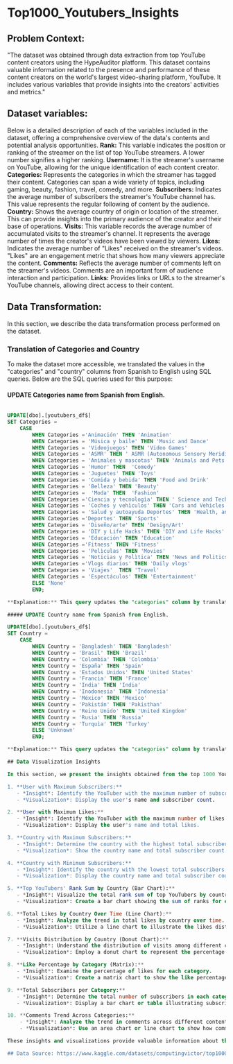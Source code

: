# Top1000_Youtubers_Insights

## Problem Context:
"The dataset was obtained through data extraction from top YouTube content creators using the HypeAuditor platform. This dataset contains valuable information related to the presence and performance of these content creators on the world's largest video-sharing platform, YouTube. It includes various variables that provide insights into the creators' activities and metrics."

## Dataset variables:
Below is a detailed description of each of the variables included in the dataset, offering a comprehensive overview of the data's contents and potential analysis opportunities.
**Rank:** This variable indicates the position or ranking of the streamer on the list of top YouTube streamers. A lower number signifies a higher ranking.
**Username:** It is the streamer's username on YouTube, allowing for the unique identification of each content creator.
**Categories:** Represents the categories in which the streamer has tagged their content. Categories can span a wide variety of topics, including gaming, beauty, fashion, travel, comedy, and more.
**Subscribers:** Indicates the average number of subscribers the streamer's YouTube channel has. This value represents the regular following of content by the audience.
**Country:** Shows the average country of origin or location of the streamer. This can provide insights into the primary audience of the creator and their base of operations.
**Visits:** This variable records the average number of accumulated visits to the streamer's channel. It represents the average number of times the creator's videos have been viewed by viewers.
**Likes:** Indicates the average number of "Likes" received on the streamer's videos. "Likes" are an engagement metric that shows how many viewers appreciate the content.
**Comments:** Reflects the average number of comments left on the streamer's videos. Comments are an important form of audience interaction and participation.
**Links:** Provides links or URLs to the streamer's YouTube channels, allowing direct access to their content.

## Data Transformation:

In this section, we describe the data transformation process performed on the dataset.

### Translation of Categories and Country

To make the dataset more accessible, we translated the values in the "categories" and "country" columns from Spanish to English using SQL queries. Below are the SQL queries used for this purpose:

#### UPDATE Categories name from Spanish from English.

```sql

UPDATE[dbo].[youtubers_df$]
SET Categories = 
    CASE
        WHEN Categories ='Animación' THEN 'Animation'
        WHEN Categories = 'Música y baile' THEN 'Music and Dance'
        WHEN Categories = 'Videojuegos' THEN 'Video Games'
        WHEN Categories = 'ASMR' THEN ' ASMR (Autonomous Sensory Meridian Response)'
        WHEN Categories = 'Animales y mascotas' THEN 'Animals and Pets'
		WHEN Categories = 'Humor' THEN  'Comedy'
        WHEN Categories = 'Juguetes' THEN 'Toys'
		WHEN Categories = 'Comida y bebida' THEN 'Food and Drink'
        WHEN Categories = 'Belleza' THEN 'Beauty'
		WHEN Categories =  'Moda' THEN  'Fashion'
        WHEN Categories ='Ciencia y tecnologìa' THEN ' Science and Technology'
		WHEN Categories = 'Coches y vehìculos' THEN 'Cars and Vehicles'
        WHEN Categories = 'Salud y autoayuda Deportes' THEN 'Health, and Self-Help'
		WHEN Categories ='Deportes' THEN 'Sports'
		WHEN Categories = 'Diseño/arte' THEN 'Design/Art'
        WHEN Categories = 'DIY y Life Hacks' THEN 'DIY and Life Hacks'
		WHEN Categories = 'Educación' THEN 'Education'
		WHEN Categories ='Fitness' THEN 'Fitness'
		WHEN Categories = 'Pelìculas' THEN 'Movies'
        WHEN Categories = 'Noticias y Polìtica' THEN 'News and Politicss'
		WHEN Categories ='Vlogs diarios' THEN 'Daily vlogs'
		WHEN Categories = 'Viajes'  THEN 'Travel'
        WHEN Categories = 'Espectáculos' THEN 'Entertainment'
        ELSE 'None'
		END;

**Explanation:** This query updates the "categories" column by translating Spanish category names to English.

##### UPDATE Country name from Spanish from English.

UPDATE[dbo].[youtubers_df$]
SET Country = 
    CASE
        WHEN Country = 'Bangladesh' THEN 'Bangladesh'
		WHEN Country = 'Brasil' THEN 'Brazil'
		WHEN Country = 'Colombia' THEN 'Colombia'
		WHEN Country = 'España' THEN 'Spain'
	    WHEN Country = 'Estados Unidos' THEN 'United States'
		WHEN Country = 'Francia' THEN 'France'
		WHEN Country = 'India' THEN 'India'
		WHEN Country = 'Inodonesia' THEN 'Indonesia'
		WHEN Country = 'México' THEN 'Mexico'
		WHEN Country = 'Pakistán' THEN 'Pakisthan'
		WHEN Country = 'Reino Unido' THEN 'United Kingdom'
		WHEN Country = 'Rusia' THEN 'Russia'
		WHEN Country = 'Turquìa' THEN 'Turkey'
	    ELSE 'Unknown'
		END;

**Explanation:** This query updates the "categories" column by translating Spanish category names to English.

## Data Visualization Insights

In this section, we present the insights obtained from the top 1000 YouTubers' statistics using Power BI, along with the corresponding visualizations and analyses:

1. **User with Maximum Subscribers:**
   - *Insight*: Identify the YouTuber with the maximum number of subscribers.
   - *Visualization*: Display the user's name and subscriber count.

2. **User with Maximum Likes:**
   - *Insight*: Identify the YouTuber with the maximum number of likes.
   - *Visualization*: Display the user's name and total likes.

3. **Country with Maximum Subscribers:**
   - *Insight*: Determine the country with the highest total subscribers.
   - *Visualization*: Show the country name and total subscriber count.

4. **Country with Minimum Subscribers:**
   - *Insight*: Identify the country with the lowest total subscribers.
   - *Visualization*: Display the country name and total subscriber count.

5. **Top YouTubers' Rank Sum by Country (Bar Chart):**
   - *Insight*: Visualize the total rank sum of top YouTubers by country.
   - *Visualization*: Create a bar chart showing the sum of ranks for each country.

6. **Total Likes by Country Over Time (Line Chart):**
   - *Insight*: Analyze the trend in total likes by country over time.
   - *Visualization*: Utilize a line chart to illustrate the likes distribution across countries over a period.

7. **Visits Distribution by Country (Donut Chart):**
   - *Insight*: Understand the distribution of visits among different countries.
   - *Visualization*: Employ a donut chart to represent the percentage of visits from each country.

8. **Like Percentage by Category (Matrix):**
   - *Insight*: Examine the percentage of likes for each category.
   - *Visualization*: Create a matrix chart to show the like percentage by category.

9. **Total Subscribers per Category:**
   - *Insight*: Determine the total number of subscribers in each category.
   - *Visualization*: Display a bar chart or table illustrating subscribers per category.

10. **Comments Trend Across Categories:**
    - *Insight*: Analyze the trend in comments across different content categories.
    - *Visualization*: Use an area chart or line chart to show how comments vary by category over time.

These insights and visualizations provide valuable information about the top 1000 YouTubers' statistics, helping us understand subscriber distribution, engagement metrics, and trends both by user and by category.

## Data Source: https://www.kaggle.com/datasets/computingvictor/top1000youtubers/
